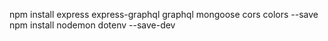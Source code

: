 npm install express express-graphql graphql mongoose cors colors --save
npm install  nodemon dotenv --save-dev